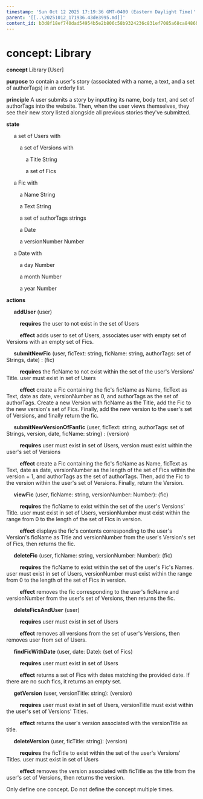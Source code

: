 ```yaml
---
timestamp: 'Sun Oct 12 2025 17:19:36 GMT-0400 (Eastern Daylight Time)'
parent: '[[..\20251012_171936.43de3995.md]]'
content_id: b3d8f18ef740dad54954b5e2b806c58b9324236c831ef7085a68ca8486b309f3
---
```


# concept: Library

**concept** Library \[User]

**purpose** to contain a user's story (associated with a name, a text, and a set of authorTags) in an orderly list.

**principle** A user submits a story by inputting its name, body text, and set of authorTags into the website. Then, when the user views themselves, they see their new story listed alongside all previous stories they've submitted.

**state**

     a set of Users with

         a set of Versions with

             a Title String

             a set of Fics

     a Fic with

         a Name String

         a Text String

         a set of authorTags strings

         a Date

         a versionNumber Number

     a Date with

         a day Number

         a month Number

         a year Number

**actions**

     **addUser** (user)

         **requires** the user to not exist in the set of Users

         **effect** adds user to set of Users, associates user with empty set of Versions with an empty set of Fics.

     **submitNewFic** (user, ficText: string, ficName: string, authorTags: set of Strings, date) : (fic)

         **requires** the ficName to not exist within the set of the user's Versions' Title. user must exist in set of Users

         **effect** create a Fic containing the fic's ficName as Name, ficText as Text, date as date, versionNumber as 0, and authorTags as the set of authorTags. Create a new Version with ficName as the Title, add the Fic to the new version's set of Fics. Finally, add the new version to the user's set of Versions, and finally return the fic.

     **submitNewVersionOfFanfic** (user, ficText: string, authorTags: set of Strings, version, date, ficName: string) : (version)

         **requires** user must exist in set of Users, version must exist within the user's set of Versions

         **effect** create a Fic containing the fic's ficName as Name, ficText as Text, date as date, versionNumber as the length of the set of Fics within the version + 1, and authorTags as the set of authorTags. Then, add the Fic to the version within the user's set of Versions. Finally, return the Version.

     **viewFic** (user, ficName: string, versionNumber: Number): (fic)

         **requires** the ficName to exist within the set of the user's Versions' Title. user must exist in set of Users, versionNumber must exist within the range from 0 to the length of the set of Fics in version.

         **effect** displays the fic's contents corresponding to the user's Version's ficName as Title and versionNumber from the user's Version's set of Fics, then returns the fic.

     **deleteFic** (user, ficName: string, versionNumber: Number): (fic)

         **requires** the ficName to exist within the set of the user's Fic's Names. user must exist in set of Users, versionNumber must exist within the range from 0 to the length of the set of Fics in version.

         **effect** removes the fic corresponding to the user's ficName and versionNumber from the user's set of Versions, then returns the fic.

     **deleteFicsAndUser** (user)

         **requires** user must exist in set of Users

         **effect** removes all versions from the set of user's Versions, then removes user from set of Users.

     **findFicWithDate** (user, date: Date): (set of Fics)

         **requires** user must exist in set of Users

         **effect** returns a set of Fics with dates matching the provided date. If there are no such fics, it returns an empty set.

     **getVersion** (user, versionTitle: string): (version)

         **requires** user must exist in set of Users, versionTitle must exist within the user's set of Versions' Titles.

         **effect** returns the user's version associated with the versionTitle as title.

     **deleteVersion** (user, ficTitle: string): (version)

         **requires** the ficTitle to exist within the set of the user's Versions' Titles. user must exist in set of Users

         **effect** removes the version associated with ficTitle as the title from the user's set of Versions, then returns the version.

Only define one concept. Do not define the concept multiple times.
